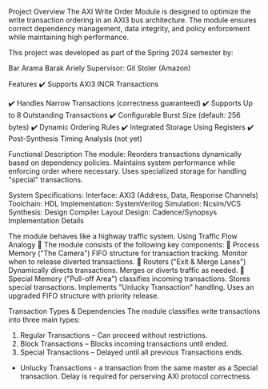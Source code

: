 Project Overview
The AXI Write Order Module is designed to optimize the write transaction ordering in an AXI3 bus architecture. The module ensures correct dependency management, data integrity, and policy enforcement while maintaining high performance.

This project was developed as part of the Spring 2024 semester by:

Bar Arama
Barak Ariely
Supervisor: Gil Stoler (Amazon)

Features
✔️ Supports AXI3 INCR Transactions

✔️ Handles Narrow Transactions (correctness guaranteed)
✔️ Supports Up to 8 Outstanding Transactions
✔️ Configurable Burst Size (default: 256 bytes)
✔️ Dynamic Ordering Rules
✔️ Integrated Storage Using Registers
✔️ Post-Synthesis Timing Analysis (not yet)


Functional Description
The module:
Reorders transactions dynamically based on dependency policies.
Maintains system performance while enforcing order where necessary.
Uses specialized storage for handling "special" transactions.

System Specifications:
Interface: AXI3 (Address, Data, Response Channels)
Toolchain:
HDL Implementation: SystemVerilog
Simulation: Ncsim/VCS
Synthesis: Design Compiler
Layout Design: Cadence/Synopsys
Implementation Details


The module behaves like a highway traffic system. 
Using Traffic Flow Analogy 🚦 The module consists of the following key components:
🔹 Process Memory ("The Camera")
FIFO structure for transaction tracking.
Monitor when to release diverted transactions.
🔹 Routers ("Exit & Merge Lanes")
Dynamically directs transactions.
Merges or diverts traffic as needed.
🔹 Special Memory ("Pull-off Area")
classifies incoming transactions.
Stores special transactions.
Implements "Unlucky Transaction" handling.
Uses an upgraded FIFO structure with priority release.


Transaction Types & Dependencies
The module classifies write transactions into three main types:

1. Regular Transactions – Can proceed without restrictions.
2. Block Transactions – Blocks incoming transactions until ended.
3. Special Transactions – Delayed until all previous Transactions ends.
*  Unlucky Transactions - a transaction from the same master as a Special transaction.
Delay is required for perserving AXI protocol correctness.
